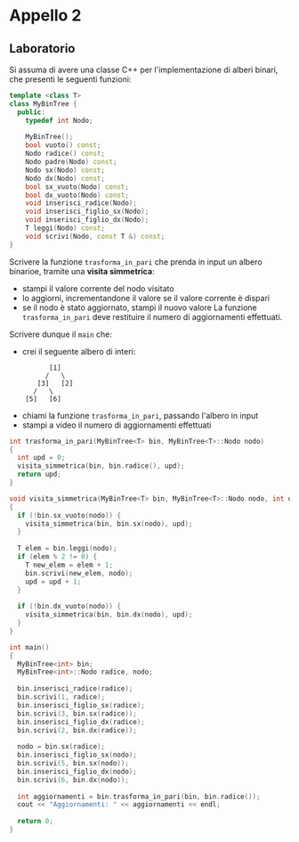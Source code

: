 # Appello 2

## Laboratorio

Si assuma di avere una classe C++ per l'implementazione di alberi binari, che presenti le seguenti funzioni:

```cpp
template <class T>
class MyBinTree {
  public:
    typedef int Nodo;
    
    MyBinTree();
    bool vuoto() const;
    Nodo radice() const;
    Nodo padre(Nodo) const;
    Nodo sx(Nodo) const;
    Nodo dx(Nodo) const;
    bool sx_vuoto(Nodo) const;
    bool dx_vuoto(Nodo) const;
    void inserisci_radice(Nodo);
    void inserisci_figlio_sx(Nodo);
    void inserisci_figlio_dx(Nodo);
    T leggi(Nodo) const;
    void scrivi(Nodo, const T &) const;
}
```

Scrivere la funzione `trasforma_in_pari` che prenda in input un albero binarioe, tramite una **visita simmetrica**:
- stampi il valore corrente del nodo visitato
- lo aggiorni, incrementandone il valore se il valore corrente è dispari
- se il nodo è stato aggiornato, stampi il nuovo valore
La funzione `trasforma_in_pari` deve restituire il numero di aggiornamenti effettuati.

Scrivere dunque il `main` che:
- crei il seguente albero di interi:

```
          [1]
         /   \
       [3]   [2]
      /   \
    [5]   [6]
```

- chiami la funzione `trasforma_in_pari`, passando l'albero in input
- stampi a video il numero di aggiornamenti effettuati

```cpp
int trasforma_in_pari(MyBinTree<T> bin, MyBinTree<T>::Nodo nodo)
{
  int upd = 0;
  visita_simmetrica(bin, bin.radice(), upd);
  return upd;
}

void visita_simmetrica(MyBinTree<T> bin, MyBinTree<T>::Nodo nodo, int upd)
{
  if (!bin.sx_vuoto(nodo)) {
    visita_simmetrica(bin, bin.sx(nodo), upd);
  }
  
  T elem = bin.leggi(nodo);
  if (elem % 2 != 0) {
    T new_elem = elem + 1;
    bin.scrivi(new_elem, nodo);
    upd = upd + 1;
  }
  
  if (!bin.dx_vuoto(nodo)) {
    visita_simmetrica(bin, bin.dx(nodo), upd);
  }
}

int main() 
{
  MyBinTree<int> bin;
  MyBinTree<int>::Nodo radice, nodo;
  
  bin.inserisci_radice(radice);
  bin.scrivi(1, radice);
  bin.inserisci_figlio_sx(radice);
  bin.scrivi(3, bin.sx(radice));
  bin.inserisci_figlio_dx(radice);
  bin.scrivi(2, bin.dx(radice));
  
  nodo = bin.sx(radice);
  bin.inserisci_figlio_sx(nodo);
  bin.scrivi(5, bin.sx(nodo));
  bin.inserisci_figlio_dx(nodo);
  bin.scrivi(6, bin.dx(nodo));
  
  int aggiornamenti = bin.trasforma_in_pari(bin, bin.radice());
  cout << "Aggiornamenti: " << aggiornamenti << endl;
  
  return 0;
}
```
